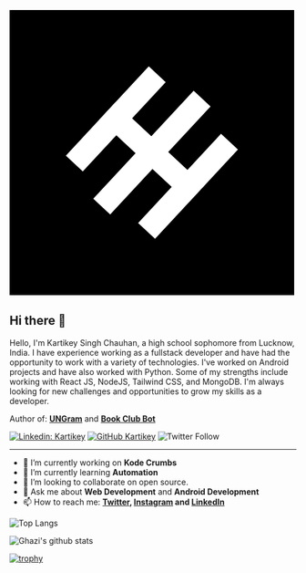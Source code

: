 ![Banner Image](https://github.com/cskartikey/cskartikey/blob/main/LOIC.png)

## Hi there 👋

Hello, I'm Kartikey Singh Chauhan, a high school sophomore from Lucknow, India. I have experience working as a fullstack developer and have had the opportunity to work with a variety of technologies. I've worked on Android projects and have also worked with Python. Some of my strengths include working with React JS, NodeJS, Tailwind CSS, and MongoDB. I'm always looking for new challenges and opportunities to grow my skills as a developer.

Author of: **[UNGram](https://github.com/cskartikey/ungram)** and **[Book Club Bot]()**

[![Linkedin: Kartikey](https://img.shields.io/badge/-Kartikey-blue?style=flat-square&logo=Linkedin&logoColor=white&link=https://www.linkedin.com/in/kartikey-chauhan-894a87271/)](https://www.linkedin.com/in/kartikey-chauhan-894a87271/)
[![GitHub Kartikey](https://img.shields.io/github/followers/cskartikey?label=follow&style=social)](https://github.com/cskartikey)
![Twitter Follow](https://img.shields.io/twitter/follow/cskartikey?style=social)

---

- 🔭 I’m currently working on **Kode Crumbs**
- 🌱 I’m currently learning **Automation**
- 👯 I’m looking to collaborate on open source.
- 💬 Ask me about **Web Development** and **Android Development**
- 📫 How to reach me:
  **[Twitter](https://twitter.com/cskartikey), [Instagram](https://instagram.com/cskartikey) and [LinkedIn](https://www.linkedin.com/in/kartikey-chauhan-894a87271/)**

![Top Langs](https://github-readme-stats.vercel.app/api/top-langs/?username=cskartikey&layout=compact&theme=dark&hide_border=true)

![Ghazi's github stats](https://github-readme-stats.vercel.app/api?username=cskartikey&show_icons=true&hide_border=true&theme=dark)

[![trophy](https://github-profile-trophy.vercel.app/?username=cskartikey)](https://github.com/cskartikey/github-profile-trophy)
